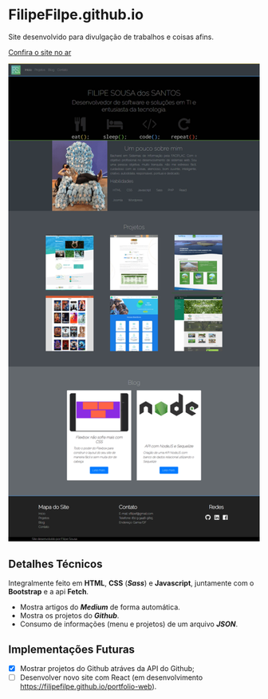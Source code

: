 # FilipeFilpe.github.io

Site desenvolvido para divulgação de trabalhos e coisas afins.

[Confira o site no ar](https://filipefilpe.github.io)

![Print do Site](/img/pessoal_compress.png)

## Detalhes Técnicos
Integralmente feito em **HTML**, **CSS** (***Sass***) e **Javascript**, juntamente com o __Bootstrap__ e a api __Fetch__.

- Mostra artigos do ***Medium*** de forma automática.
- Mostra os projetos do ***Github***.
- Consumo de informações (menu e projetos) de um arquivo ***JSON***.

## Implementações Futuras
- [X] Mostrar projetos do Github atráves da API do Github;
- [ ] Desenvolver novo site com React (em desenvolvimento <https://filipefilpe.github.io/portfolio-web>).

